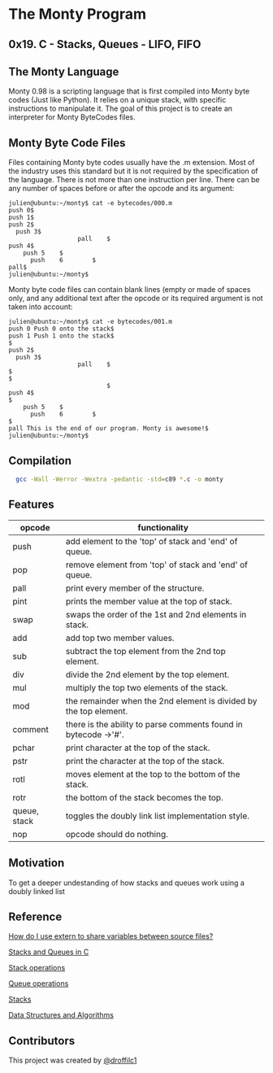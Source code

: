 # The Monty Program

## 0x19. C - Stacks, Queues - LIFO, FIFO

## The Monty Language

<p>
Monty 0.98 is a scripting language that is first compiled into Monty byte codes (Just like Python). It relies on a unique stack, with specific instructions to manipulate it. The goal of this project is to create an interpreter for Monty ByteCodes files.
</p>

## Monty Byte Code Files

Files containing Monty byte codes usually have the .m extension. Most of the industry uses this standard but it is not required by the specification of the language. There is not more than one instruction per line. There can be any number of spaces before or after the opcode and its argument:

```
julien@ubuntu:~/monty$ cat -e bytecodes/000.m
push 0$
push 1$
push 2$
  push 3$
                   pall    $
push 4$
    push 5    $
      push    6        $
pall$
julien@ubuntu:~/monty$
```

<p>
Monty byte code files can contain blank lines (empty or made of spaces only, and any additional text after the opcode or its required argument is not taken into account:
</p>

```
julien@ubuntu:~/monty$ cat -e bytecodes/001.m
push 0 Push 0 onto the stack$
push 1 Push 1 onto the stack$
$
push 2$
  push 3$
                   pall    $
$
$
                           $
push 4$
$
    push 5    $
      push    6        $
$
pall This is the end of our program. Monty is awesome!$
julien@ubuntu:~/monty$
```

## Compilation

```bash
  gcc -Wall -Werror -Wextra -pedantic -std=c89 *.c -o monty
```

## Features

| opcode       | functionality                                                     |
| ------------ | ----------------------------------------------------------------- |
| push         | add element to the 'top' of stack and 'end' of queue.             |
| pop          | remove element from 'top' of stack and 'end' of queue.            |
| pall         | print every member of the structure.                              |
| pint         | prints the member value at the top of stack.                      |
| swap         | swaps the order of the 1st and 2nd elements in stack.             |
| add          | add top two member values.                                        |
| sub          | subtract the top element from the 2nd top element.                |
| div          | divide the 2nd element by the top element.                        |
| mul          | multiply the top two elements of the stack.                       |
| mod          | the remainder when the 2nd element is divided by the top element. |
| comment      | there is the ability to parse comments found in bytecode ->'#'.   |
| pchar        | print character at the top of the stack.                          |
| pstr         | print the character at the top of the stack.                      |
| rotl         | moves element at the top to the bottom of the stack.              |
| rotr         | the bottom of the stack becomes the top.                          |
| queue, stack | toggles the doubly link list implementation style.                |
| nop          | opcode should do nothing.                                         |

## Motivation

To get a deeper undestanding of how stacks and queues work using a doubly linked list

## Reference

[How do I use extern to share variables between source files?](https://stackoverflow.com/questions/1433204/how-do-i-use-extern-to-share-variables-between-source-files)

[Stacks and Queues in C](https://data-flair.training/blogs/stacks-and-queues-in-c/)

[Stack operations](https://www.digitalocean.com/community/tutorials/stack-in-c)

[Queue operations](https://www.edureka.co/blog/queue-in-c/)

[Stacks](https://www.youtube.com/playlist?list=PLBlnK6fEyqRgWh1emltdMOz8O2m5X3YYn)

[Data Structures and Algorithms](https://www.youtube.com/playlist?list=PLdo5W4Nhv31bbKJzrsKfMpo_grxuLl8LU)

## Contributors

This project was created by [@droffilc1](https://www.github.com/droffilc1)
